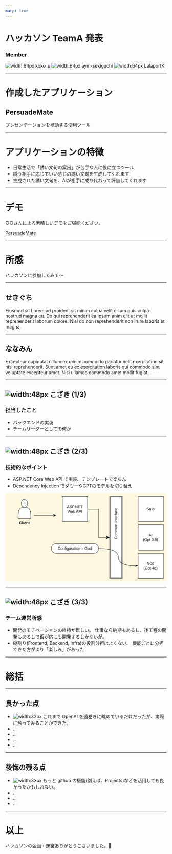 ```yaml
---
marp: true
---
```

# ハッカソン TeamA 発表

### Member

![width:64px](https://github.com/koko-u.png) koko_u
![width:64px](https://github.com/aym-sekiguchi.png) aym-sekiguchi
![width:64px](https://github.com/LalaportK.png) LalaportK

---

# 作成したアプリケーション

## PersuadeMate
プレゼンテーションを補助する便利ツール

---

# アプリケーションの特徴

* 日常生活で「誘い文句の案出」が苦手な人に役に立つツール
* 誘う相手に応じていい感じの誘い文句を生成してくれます
* 生成された誘い文句を、AIが相手に成り代わって評価してくれます

---

# デモ

○○さんによる素晴しいデモをご堪能ください。

[PersuadeMate](https://persuademate-frontend-ovkyr72pqq-an.a.run.app/)

---

# 所感

ハッカソンに参加してみて〜

---

## せきぐち

Eiusmod sit Lorem ad proident sit minim culpa velit cillum quis culpa nostrud magna eu. Do qui reprehenderit ea ipsum anim elit ut mollit reprehenderit laborum dolore. Nisi do non reprehenderit non irure laboris et magna.

---

## ななみん

Excepteur cupidatat cillum ex minim commodo pariatur velit exercitation sit nisi reprehenderit. Sunt amet eu ex exercitation laboris qui commodo sint voluptate excepteur amet. Nisi ullamco commodo amet mollit fugiat.

---

## ![width:48px](https://github.com/koko-u.png) こざき (1/3)

### 担当したこと

- バックエンドの実装
- チームリーダーとしての何か

---

## ![width:48px](https://github.com/koko-u.png) こざき (2/3)

### 技術的なポイント

- ASP.NET Core Web API で実装。テンプレートで楽ちん
- Dependency Injection でダミーやGPTのモデルを切り替え

![width:600px](./images/backend.png)

---

## ![width:48px](https://github.com/koko-u.png) こざき (3/3)

### チーム運営所感

- 開発のモチベーションの維持が難しい。
  仕事なら納期もあるし、後工程の開発もあるしで否が応にも開発するしかないが。
- 縦割り(Frontend, Backend, Infra)の役割分担はよくない。
  機能ごとに分担できた方がより「楽しみ」があった

---

# 総括

---

## 良かった点

- ![width:32px](https://github.com/koko-u.png) これまで OpenAI を遠巻きに眺めているだけだったが、実際に触ってみることができた。
- ...
- ...
- ...
- ...

---

## 後悔の残る点

- ![width:32px](https://github.com/koko-u.png) もっと github の機能(例えば、Projects)などを活用しても良かったかもしれない。
- ...
- ...
- ...

---

# 以上

ハッカソンの企画・運営ありがとうございました。🙇
